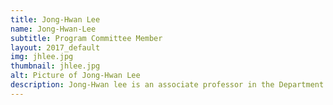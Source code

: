 ```yaml
---
title: Jong-Hwan Lee
name: Jong-Hwan-Lee
subtitle: Program Committee Member
layout: 2017_default
img: jhlee.jpg
thumbnail: jhlee.jpg
alt: Picture of Jong-Hwan Lee
description: Jong-Hwan lee is an associate professor in the Department of Brain and Cognitive Engineering at Korea University.
---
```

